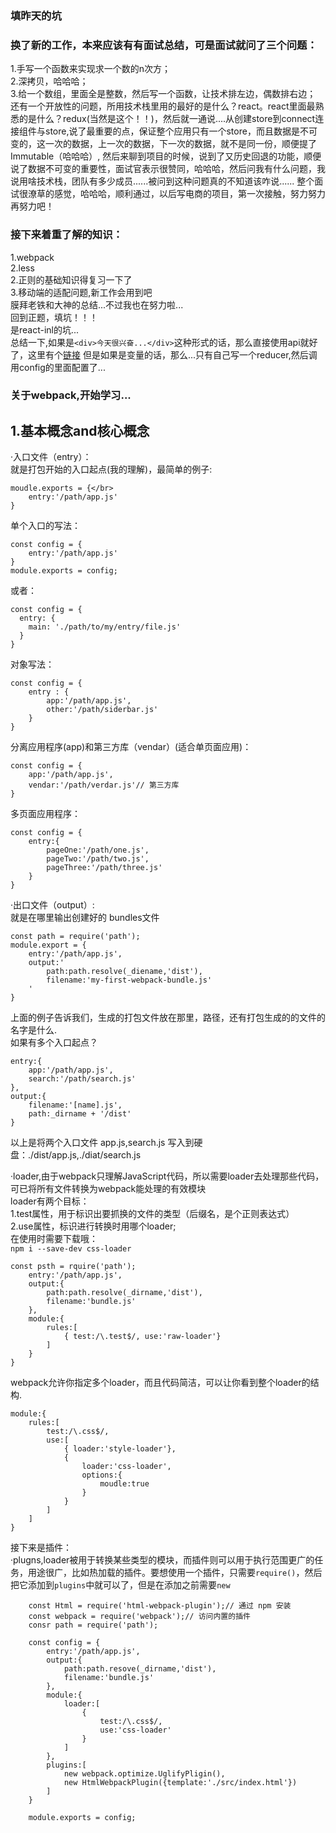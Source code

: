 ### 填昨天的坑
### 换了新的工作，本来应该有有面试总结，可是面试就问了三个问题：</br>
1.手写一个函数来实现求一个数的n次方；</br>
2.深拷贝，哈哈哈；</br>
3.给一个数组，里面全是整数，然后写一个函数，让技术排左边，偶数排右边；</br>
还有一个开放性的问题，所用技术栈里用的最好的是什么？react。react里面最熟悉的是什么？redux(当然是这个！！)，然后就一通说....从创建store到connect连接组件与store,说了最重要的点，保证整个应用只有一个store，而且数据是不可变的，这一次的数据，上一次的数据，下一次的数据，就不是同一份，顺便提了Immutable（哈哈哈）,
然后来聊到项目的时候，说到了又历史回退的功能，顺便说了数据不可变的重要性，面试官表示很赞同，哈哈哈，然后问我有什么问题，我说用啥技术栈，团队有多少成员......被问到这种问题真的不知道该咋说......
整个面试很潦草的感觉，哈哈哈，顺利通过，以后写电商的项目，第一次接触，努力努力再努力吧！</br>
### 接下来着重了解的知识：</br>
1.webpack</br>
2.less</br>
2.正则的基础知识得复习一下了</br>
3.移动端的适配问题,新工作会用到吧</br>
膜拜老铁和大神的总结...不过我也在努力啦...</br>
回到正题，填坑！！！</br>
是react-inl的坑...</br>
总结一下,如果是`<div>今天很兴奋...</div>`这种形式的话，那么直接使用api就好了，这里有个[链接](http://blog.csdn.net/function__/article/details/72778964)
但是如果是变量的话，那么...只有自己写一个reducer,然后调用config的里面配置了...
### 关于webpack,开始学习...
## 1.基本概念and核心概念</br>
·入口文件（entry）：</br>
就是打包开始的入口起点(我的理解)，最简单的例子:</br>

    moudle.exports = {</br>
        entry:'/path/app.js'
    }

单个入口的写法：</br>

    const config = {
        entry:'/path/app.js'
    }
    module.exports = config;

或者：<br/>

    const config = {
      entry: {
        main: './path/to/my/entry/file.js'
      }
    }
对象写法：</br>

    const config = {
        entry : {
            app:'/path/app.js',
            other:'/path/siderbar.js'
        }
    }

分离应用程序(app)和第三方库（vendar）(适合单页面应用)：</br>

    const config = {
        app:'/path/app.js',
        vendar:'/path/verdar.js'// 第三方库
    }
多页面应用程序：</br>

    const config = {
        entry:{
            pageOne:'/path/one.js',
            pageTwo:'/path/two.js',
            pageThree:'/path/three.js'
        }
    }


·出口文件（output）:<br/>
就是在哪里输出创建好的 bundles文件<br />

    const path = require('path');
    module.export = {
        entry:'/path/app.js',
        output:'
            path:path.resolve(_diename,'dist'),
            filename:'my-first-webpack-bundle.js'
        '
    }
上面的例子告诉我们，生成的打包文件放在那里，路径，还有打包生成的的文件的名字是什么.<br/>
如果有多个入口起点？<be/>

    entry:{
        app:'/path/app.js',
        search:'/path/search.js'
    },
    output:{
        filename:'[name].js',
        path:_dirname + '/dist'
    }

以上是将两个入口文件 app.js,search.js 写入到硬盘：./dist/app.js,./diat/search.js<br/>


·loader,由于webpack只理解JavaScript代码，所以需要loader去处理那些代码，可已将所有文件转换为webpack能处理的有效模块<br/>
loader有两个目标：<br/>
1.test属性，用于标识出要抓换的文件的类型（后缀名，是个正则表达式）<br/>
2.use属性，标识进行转换时用哪个loader;<br/>
在使用时需要下载哦：<br/>
`npm i --save-dev css-loader`<br/>

    const psth = rquire('path');
        entry:'/path/app.js',
        output:{
            path:path.resolve(_dirname,'dist'),
            filename:'bundle.js'
        },
        module:{
            rules:[
                { test:/\.test$/, use:'raw-loader'}
            ]
        }
    }

webpack允许你指定多个loader，而且代码简洁，可以让你看到整个loader的结构.<br/>

    module:{
        rules:[
            test:/\.css$/,
            use:[
                { loader:'style-loader'},
                {
                    loader:'css-loader',
                    options:{
                        moudle:true
                    }
                }
            ]
        ]
    }

接下来是插件：<br/>
·plugns,loader被用于转换某些类型的模块，而插件则可以用于执行范围更广的任务，用途很广，比如热加载的插件。要想使用一个插件，只需要`require()`，然后把它添加到`plugins`中就可以了，但是在添加之前需要`new`<br/>

        const Html = require('html-webpack-plugin');// 通过 npm 安装
        const webpack = require('webpack');// 访问内置的插件
        consr path = require('path');

        const config = {
            entry:'/path/app.js',
            output:{
                path:path.resove(_dirname,'dist'),
                filename:'bundle.js'
            },
            module:{
                loader:[
                    {
                        test:/\.css$/,
                        use:'css-loader'
                    }
                ]
            },
            plugins:[
                new webpack.optimize.UglifyPligin(),
                new HtmlWebpackPlugin({template:'./src/index.html'})
            ]
        }

        module.exports = config;